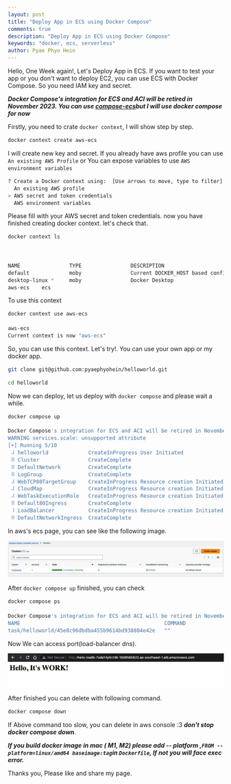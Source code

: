 ```yaml
---
layout: post
title: "Deploy App in ECS using Docker Compose"
comments: true
description: "Deploy App in ECS using Docker Compose"
keywords: "docker, ecs, serverless"
author: Pyae Phyo Hein
---
```


Hello, One Week again!, Let's Deploy App in ECS. If you want to test your app or you don't want to deploy EC2, you can use ECS with Docker Compose. So you need IAM key and secret. 

***Docker Compose's integration for ECS and ACI will be retired in November 2023. You can use [compose-ecs](https://github.com/docker/compose-ecs)but I will use docker compose for now***

Firstly, you need to crate `docker context`, I will show step by step.

```bash
docker context create aws-ecs
```
I will create new key and secret. If you already have aws profile you can use ```An existing AWS Profile``` or You can expose variables to use ```AWS environment variables``` 
```bash
? Create a Docker context using:  [Use arrows to move, type to filter]
  An existing AWS profile
> AWS secret and token credentials
  AWS environment variables
```
Please fill with your AWS secret and token credentials. now you have finished creating docker context. let's check that. 
```bash
docker context ls



NAME                TYPE                DESCRIPTION                               DOCKER ENDPOINT                                      KUBERNETES ENDPOINT   ORCHESTRATOR
default             moby                Current DOCKER_HOST based configuration   unix:///var/run/docker.sock
desktop-linux *     moby                Docker Desktop                            unix:///Users/pyaephyohein/.docker/run/docker.sock
aws-ecs    ecs

```
To use this context

```bash
docker context use aws-ecs

aws-ecs
Current context is now "aws-ecs"
```
So, you can use this context. Let's try!. You can use your own app or my docker app. 

```bash
git clone git@github.com:pyaephyohein/helloworld.git
```
```bash
cd helloworld
```
Now we can deploy, let us deploy with ```docker compose``` and please wait a while.

```bash
docker compose up

Docker Compose's integration for ECS and ACI will be retired in November 2023. Learn more: https://docs.docker.com/go/compose-ecs-eol/
WARNING services.scale: unsupported attribute
[+] Running 5/10
 ⠼ helloworld             CreateInProgress User Initiated                                                                                                               16.4s
 ⠿ Cluster                CreateComplete                                                                                                                                 5.0s
 ⠿ DefaultNetwork         CreateComplete                                                                                                                                 5.0s
 ⠿ LogGroup               CreateComplete                                                                                                                                 2.1s
 ⠼ WebTCP80TargetGroup    CreateInProgress Resource creation Initiated                                                                                                  14.4s
 ⠼ CloudMap               CreateInProgress Resource creation Initiated                                                                                                  14.4s
 ⠼ WebTaskExecutionRole   CreateInProgress Resource creation Initiated                                                                                                  14.4s
 ⠿ Default80Ingress       CreateComplete                                                                                                                                 1.0s
 ⠸ LoadBalancer           CreateInProgress Resource creation Initiated                                                                                                   8.4s
 ⠿ DefaultNetworkIngress  CreateComplete                                                                                                                                 1.0s
```

In aws's ecs page, you can see like the following image. 

<img src="/assets/images/ecs-dockercompose/image.png">

After ```docker compose up``` finished, you can check
```bash
docker compose ps

Docker Compose's integration for ECS and ACI will be retired in November 2023. Learn more: https://docs.docker.com/go/compose-ecs-eol/
NAME                                               COMMAND             SERVICE             STATUS              PORTS
task/helloworld/45e8c96dbdba455b9614bd938804e42e   ""                  web                 Running             hello-LoadB-7ODE14P5RZ59-1698565622.ap-southeast-1.elb.amazonaws.com:80:80->80/http
```
Now We can access port(load-balancer dns). 

<img src="/assets/images/ecs-dockercompose/image1.png">

After finished you can delete with following command.

```bash
docker compose down
```
If Above command too slow, you can delete in aws console :3 ***don't stop docker compose down***. 

***If you build docker image in mac ( M1, M2) please add -- platform ,```FROM --platform=linux/amd64 baseimage:tag```in ```Dockerfile```, If not you will face exec error.***


Thanks you, Please like and share my page. 